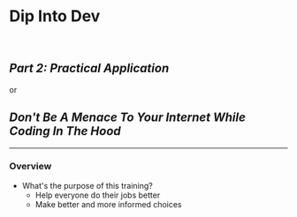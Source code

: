 # __Dip Into Dev__
&nbsp;
## _Part 2: Practical Application_
or
## _Don't Be A Menace To Your Internet While Coding In The Hood_

---

### Overview
* What's the purpose of this training?
	* Help everyone do their jobs better
	* Make better and more informed choices

